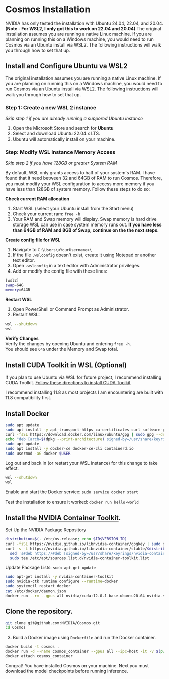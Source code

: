 # Cosmos Installation

NVIDIA has only tested the installation with Ubuntu 24.04, 22.04, and 20.04. **(Note - For WSL2, I only got this to work on 22.04 and 20.04)**
The original installation assumes you are running a native Linux machine. If you are planning on running this on a Windows machine, you would need to run Cosmos via an Ubuntu install via WSL2. The following instructions will walk you through how to set that up.

## Install and Configure Ubuntu va WSL2
The original installation assumes you are running a native Linux machine. If you are planning on running this on a Windows machine, you would need to run Cosmos via an Ubuntu install via WSL2. The following instructions will walk you through how to set that up.

### Step 1: Create a new WSL 2 instance
_Skip step 1 if you are already running a suppored Ubuntu instance_

1. Open the Microsoft Store and search for **Ubuntu**
2. Select and download Ubuntu 22.04.x LTS.
3. Ubuntu will automatically install on your machine.

### Step: Modify WSL Instance Memory Access
_Skip step 2 if you have 128GB or greater System RAM_

By default, WSL only grants access to half of your system's RAM. I have found that it need between 32 and 64GB of RAM to run Cosmos. Therefore, you must modify your WSL configuration to access more memory if you have less than 128GB of system memory. Follow these steps to do so:

**Check current RAM allocation**
1. Start WSL (select your Ubuntu install from the Start menu)
2. Check your current ram: `free -h`
3. Your RAM and Swap memory will display. Swap memory is hard drive storage WSL can use in case system memory runs out. **If you have less than 64GB of RAM and 8GB of Swap, continue on the the next steps.**

**Create config file for WSL**
1. Navigate to `C:\Users\<YourUsername>\`
2. If the file `.wslconfig` doesn't exist, create it using Notepad or another text editor.
3. Open `.wslconfig` in a text editor with Administrator privileges.
4. Add or modify the config file with these lines:
```bash
[wsl2]
swap=64G
memory=64GB
```
**Restart WSL**
1. Open PowerShell or Command Prompt as Administrator.
2. Restart WSL:
```bash
wsl --shutdown
wsl
```
**Verify Changes** <br>
Verify the changes by opening Ubuntu and entering `free -h`. <br>
You should see `64G` under the Memory and Swap total.


## Install CUDA Toolkit in WSL (Optional)
If you plan to use Ubuntu via WSL for future project, I recommend installing CUDA Toolkit.
[Follow these directions to install CUDA Toolkit](https://www.youtube.com/watch?v=1HzYU2_t3yc)

I recommend installing 11.8 as most projects I am encountering are built with 11.8 compatibility first.

## Install Docker

```bash
sudo apt update
sudo apt install -y apt-transport-https ca-certificates curl software-properties-common
curl -fsSL https://download.docker.com/linux/ubuntu/gpg | sudo gpg --dearmor -o /usr/share/keyrings/docker-archive-keyring.gpg
echo "deb [arch=$(dpkg --print-architecture) signed-by=/usr/share/keyrings/docker-archive-keyring.gpg] https://download.docker.com/linux/ubuntu $(lsb_release -cs) stable" | sudo tee /etc/apt/sources.list.d/docker.list > /dev/null
sudo apt update
sudo apt install -y docker-ce docker-ce-cli containerd.io
sudo usermod -aG docker $USER
```

Log out and back in (or restart your WSL instance) for this change to take effect.
```bash
wsl --shutdown
wsl
```

Enable and start the Docker service: `sudo service docker start`

Test the installation to ensure it worked: `docker run hello-world`


## Install the [NVIDIA Container Toolkit](https://docs.nvidia.com/datacenter/cloud-native/container-toolkit/latest/install-guide.html).

Set Up the NVIDIA Package Repository
```bash
distribution=$(. /etc/os-release; echo $ID$VERSION_ID)
curl -fsSL https://nvidia.github.io/libnvidia-container/gpgkey | sudo gpg --dearmor -o /usr/share/keyrings/nvidia-container-toolkit-keyring.gpg
curl -s -L https://nvidia.github.io/libnvidia-container/stable/$distribution/libnvidia-container.list | \
  sed 's#deb https://#deb [signed-by=/usr/share/keyrings/nvidia-container-toolkit-keyring.gpg] https://#g' | \
  sudo tee /etc/apt/sources.list.d/nvidia-container-toolkit.list
```
Update Package Lists: `sudo apt-get update`

```bash
sudo apt-get install -y nvidia-container-toolkit
sudo nvidia-ctk runtime configure --runtime=docker
sudo systemctl restart docker
cat /etc/docker/daemon.json
docker run --rm --gpus all nvidia/cuda:12.0.1-base-ubuntu20.04 nvidia-smi
```


## Clone the repository.

```bash
git clone git@github.com:NVIDIA/Cosmos.git
cd Cosmos
```

3. Build a Docker image using `Dockerfile` and run the Docker container.

```bash
docker build -t cosmos .
docker run -d --name cosmos_container --gpus all --ipc=host -it -v $(pwd):/workspace cosmos
docker attach cosmos_container
```

Congrat! You have installed Cosmos on your machine. Next you must download the model checkpoints before running inference.
